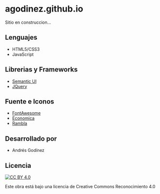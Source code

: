 agodinez.github.io
=================
Sitio en construccion...

## Lenguajes ##
* HTML5/CSS3
* JavaScript

## Librerias y Frameworks ##
* [Semantic UI](http://semantic-ui.com/)
* [JQuery](http://jquery.com/)

## Fuente e Iconos ##
* [FontAwesome](http://fortawesome.github.io/Font-Awesome/)
* [Economica](https://www.google.com/fonts/specimen/Economica)
* [Rambla](https://www.google.com/fonts/specimen/Rambla)

## Desarrollado por ##
* Andrés Godínez

## Licencia ##
[![CC BY 4.0](http://i.creativecommons.org/l/by/4.0/88x31.png)](http://creativecommons.org/licenses/by/4.0/)

Este obra está bajo una licencia de Creative Commons Reconocimiento 4.0
